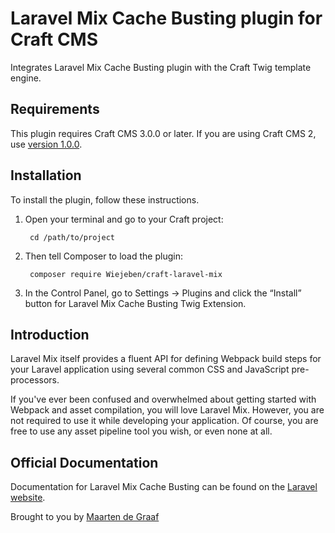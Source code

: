 # Laravel Mix Cache Busting plugin for Craft CMS

Integrates Laravel Mix Cache Busting plugin with the Craft Twig template engine.

## Requirements

This plugin requires Craft CMS 3.0.0 or later. If you are using Craft CMS 2, use [version 1.0.0](https://github.com/Wiejeben/craft-laravel-mix/releases/tag/1.0.0).

## Installation

To install the plugin, follow these instructions.

1. Open your terminal and go to your Craft project:

        cd /path/to/project

2. Then tell Composer to load the plugin:

        composer require Wiejeben/craft-laravel-mix

3. In the Control Panel, go to Settings → Plugins and click the “Install” button for Laravel Mix Cache Busting Twig Extension.


## Introduction

Laravel Mix itself provides a fluent API for defining Webpack build steps for your Laravel application using several common CSS and JavaScript pre-processors.

If you've ever been confused and overwhelmed about getting started with Webpack and asset compilation, you will love Laravel Mix. However, you are not required to use it while developing your application. Of course, you are free to use any asset pipeline tool you wish, or even none at all.

## Official Documentation

Documentation for Laravel Mix Cache Busting can be found on the [Laravel website](https://laravel.com/docs/5.4/mix#versioning-and-cache-busting).

Brought to you by [Maarten de Graaf](http://maarten.co.uk)
